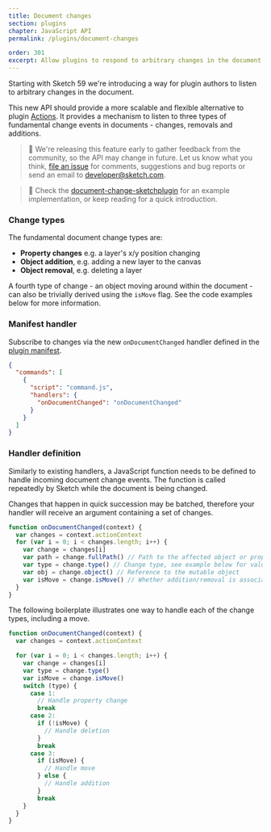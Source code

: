 ```yaml
---
title: Document changes
section: plugins
chapter: JavaScript API
permalink: /plugins/document-changes

order: 301
excerpt: Allow plugins to respond to arbitrary changes in the document
---
```


Starting with Sketch 59 we're introducing a way for plugin authors to listen to arbitrary changes in the document.

This new API should provide a more scalable and flexible alternative to plugin [Actions](./actions). It provides a mechanism to listen to three types of fundamental change events in documents - changes, removals and additions.

> 🚧 We're releasing this feature early to gather feedback from the community, so the API may change in future. Let us know what you think, [file an issue](https://github.com/BohemianCoding/SketchAPI/issues) for comments, suggestions and bug reports or send an email to [developer@sketch.com](mailto:developer@sketch.com).

> 🚀 Check the [document-change-sketchplugin](https://github.com/BohemianCoding/document-change-sketchplugin) for an example implementation, or keep reading for a quick introduction.

### Change types

The fundamental document change types are:

- **Property changes** e.g. a layer's x/y position changing
- **Object addition**, e.g. adding a new layer to the canvas
- **Object removal**, e.g. deleting a layer

A fourth type of change - an object moving around within the document - can also be trivially derived using the `isMove` flag. See the code examples below for more information.

### Manifest handler

Subscribe to changes via the new `onDocumentChanged` handler defined in the [plugin manifest](./plugin-manifest).

```json
{
  "commands": [
    {
      "script": "command.js",
      "handlers": {
        "onDocumentChanged": "onDocumentChanged"
      }
    }
  ]
}
```

### Handler definition

Similarly to existing handlers, a JavaScript function needs to be defined to handle incoming document change events. The function is called repeatedly by Sketch while the document is being changed.

Changes that happen in quick succession may be batched, therefore your handler will receive an argument containing a set of changes.

```javascript
function onDocumentChanged(context) {
  var changes = context.actionContext
  for (var i = 0; i < changes.length; i++) {
    var change = changes[i]
    var path = change.fullPath() // Path to the affected object or property
    var type = change.type() // Change type, see example below for values
    var obj = change.object() // Reference to the mutable object
    var isMove = change.isMove() // Whether addition/removal is associated with a move
  }
}
```

The following boilerplate illustrates one way to handle each of the change types, including a move.

```javascript
function onDocumentChanged(context) {
  var changes = context.actionContext

  for (var i = 0; i < changes.length; i++) {
    var change = changes[i]
    var type = change.type()
    var isMove = change.isMove()
    switch (type) {
      case 1:
        // Handle property change
        break
      case 2:
        if (!isMove) {
          // Handle deletion
        }
        break
      case 3:
        if (isMove) {
          // Handle move
        } else {
          // Handle addition
        }
        break
    }
  }
}
```
